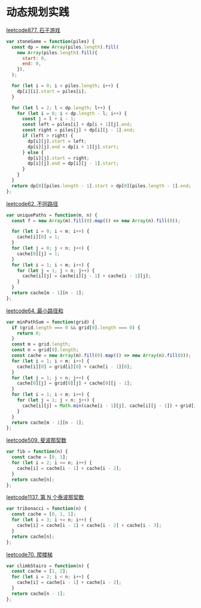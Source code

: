 # 动态规划实践

[leetcode877. 石子游戏](https://leetcode-cn.com/problems/stone-game/)

```js
var stoneGame = function(piles) {
  const dp = new Array(piles.length).fill(
    new Array(piles.length).fill({
      start: 0,
      end: 0,
    }),
  );

  for (let i = 0; i < piles.length; i++) {
    dp[i][i].start = piles[i];
  }

  for (let l = 2; l < dp.length; l++) {
    for (let i = 0; i < dp.length - l; i++) {
      const j = l + i - 1;
      const left = piles[i] + dp[i + 1][j].end;
      const right = piles[j] + dp[i][j - 1].end;
      if (left > right) {
        dp[i][j].start = left;
        dp[i][j].end = dp[i + 1][j].start;
      } else {
        dp[i][j].start = right;
        dp[i][j].end = dp[i][j - 1].start;
      }
    }
  }
  return dp[0][piles.length - 1].start > dp[0][piles.length - 1].end;
};
```

[leetcode62. 不同路径](https://leetcode-cn.com/problems/unique-paths/submissions/)

```js
var uniquePaths = function(m, n) {
  const f = new Array(m).fill(0).map(() => new Array(n).fill(0));

  for (let i = 0; i < m; i++) {
    cache[i][0] = 1;
  }
  for (let j = 0; j < n; j++) {
    cache[0][j] = 1;
  }
  for (let i = 1; i < m; i++) {
    for (let j = 1; j < n; j++) {
      cache[i][j] = cache[i][j - 1] + cache[i - 1][j];
    }
  }
  return cache[m - 1][n - 1];
};
```

[leetcode64. 最小路径和](https://leetcode-cn.com/problems/minimum-path-sum/submissions/)

```js
var minPathSum = function(grid) {
  if (grid.length === 0 && grid[0].length === 0) {
    return 0;
  }
  const m = grid.length;
  const n = grid[0].length;
  const cache = new Array(m).fill(0).map(() => new Array(n).fill(0));
  for (let i = 1; i < m; i++) {
    cache[i][0] = grid[i][0] + cache[i - 1][0];
  }
  for (let j = 1; j < n; j++) {
    cache[0][j] = grid[0][j] + cache[0][j - 1];
  }
  for (let i = 1; i < m; i++) {
    for (let j = 1; j < n; j++) {
      cache[i][j] = Math.min(cache[i - 1][j], cache[i][j - 1]) + grid[i][j];
    }
  }
  return cache[m - 1][n - 1];
};
```

[leetcode509. 斐波那契数](https://leetcode-cn.com/problems/fibonacci-number/submissions/)

```js
var fib = function(n) {
  const cache = [0, 1];
  for (let i = 2; i <= n; i++) {
    cache[i] = cache[i - 1] + cache[i - 2];
  }
  return cache[n];
};
```

[leetcode1137. 第 N 个泰波那契数](https://leetcode-cn.com/problems/n-th-tribonacci-number/)

```js
var tribonacci = function(n) {
  const cache = [0, 1, 1];
  for (let i = 3; i <= n; i++) {
    cache[i] = cache[i - 1] + cache[i - 2] + cache[i - 3];
  }
  return cache[n];
};
```

[leetcode70. 爬楼梯](https://leetcode-cn.com/problems/climbing-stairs/)

```js
var climbStairs = function(n) {
  const cache = [1, 2];
  for (let i = 2; i < n; i++) {
    cache[i] = cache[i - 1] + cache[i - 2];
  }
  return cache[n - 1];
};
```
